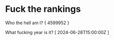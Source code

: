 # Fuck the rankings

Who the hell am I?
{ 4599952 }

What fucking year is it?
[ 2024-06-28T15:00:00Z ]
